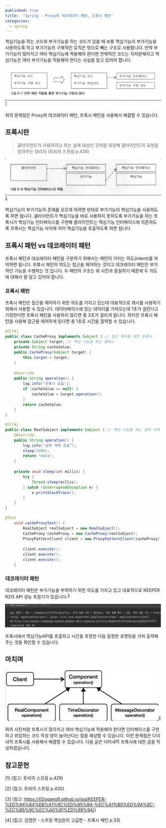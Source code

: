 ```yaml
---
published: true
title:  "Spring - Proxy와 데코레이터 패턴, 프록시 패턴"
categories:
  - spring
---
```


핵심기능을 하는 코드와 부가기능을 하는 코드가 있을 때 보통 핵심기능이 부가기능을 사용하도록 하고 부가기능의 구체적인 로직은 밖으로 빼는 구조로 사용합니다. 만약 부가기능이 많아지고 여러 핵심기능에 적용해야 한다면 전체적인 코드는 지저분해지고 핵심기능은 여러 부가기능을 적용해야 한다는 사실을 알고 있어야 합니다.

![핵심to부가](https://github.com/02ggang9/02ggang9.github.io/blob/master/_posts/images/spring/Proxy/핵심to부가.png?raw=true)<sup>[1](#1)</sup>

위의 문제점은 Proxy와 데코레이터 패턴, 프록시 패턴을 사용해서 해결할 수 있습니다.

## 프록시란
> 클라이언트가 사용하려고 하는 실제 대상인 것처럼 위장해 클라이언트의 요청을 받아주는 대리자 (토비의 스프링 p.435)

![부가to핵심](https://github.com/02ggang9/02ggang9.github.io/blob/master/_posts/images/spring/Proxy/부가to핵심.png?raw=true)<sup>[2](#2)</sup>

핵심기능이 부가기능의 존재를 모르게 하려면 반대로 부가기능이 핵심기능을 사용하도록 하면 됩니다. 클라이언트가 핵심기능을 바로 사용하지 못하도록 부가기능을 하는 프록시가 핵심기능 인터페이스를 구현해 클라이언트는 핵심기능 인터페이스에 의존하도록 프록시는 핵심기능 사이에 끼어 핵심기능을 호출하도록 하면 됩니다.

## 프록시 패턴 vs 데코레이터 패턴
프록시 패턴과 데코레이터 패턴을 구분하기 위해서는 패턴이 가지는 의도(intent)를 파악하면 됩니다. 프록시 패턴의 의도는 접근을 제어하는 것이고 데코레이터 패턴은 부가적인 기능을 수행하는 것 입니다. 두 패턴의 구조는 위 사진과 동일하기 때문에 두 의도에 대해서 잘 알고 있어야 합니다.

### 프록시 패턴
프록시 패턴은 접근을 제어하기 위한 의도를 가지고 있는데 대표적으로 캐시를 사용하기 위해서 사용할 수 있습니다. 데이터베이스에 있는 데이터를 가져오는데 1초가 걸린다고 가정한다면 프록시 패턴을 사용하지 않으면 총 3초가 걸리게 됩니다. 하지만 프록시 패턴을 사용해 접근을 제어하게 된다면 총 1초로 시간을 절약할 수 있습니다.

~~~java
@Slf4j
public class CacheProxy implements Subject { // 접근 제어를 위한 프록시
    private Subject target; // 핵심 기능을 하는 클래스
    private String cacheValue;
    public CacheProxy(Subject target) {
        this.target = target;
    }   

    @Override
    public String operation() {
        log.info("프록시 호출");
        if (cacheValue == null) {
            cacheValue = target.operation();
        }
        return cacheValue;
    }
}
~~~

~~~java
@Slf4j
public class RealSubject implements Subject { // 핵심 기능을 하는 실제 객체
    @Override
    public String operation() {
        log.info("실제 객체 호출");
        sleep(1000);
        return "data";
    }

    private void sleep(int millis) {
        try {
            Thread.sleep(millis);
        } catch (InterruptedException e) {
            e.printStackTrace();
        }
    }
}
~~~

~~~java
@Test
    void cacheProxyTest() {
        RealSubject realSubject = new RealSubject();
        CacheProxy cacheProxy = new CacheProxy(realSubject);
        ProxyPatternClient client = new ProxyPatternClient(cacheProxy);

        client.execute();
        client.execute();
        client.execute();
    }
~~~

### 데코레이터 패턴
데코레이터 패턴은 부가기능을 부여하기 위한 의도를 가지고 있고 대표적으로 KEEPER R2의 API 성능 측정기가 있습니다.<sup>[3](#3)</sup> 

![데코레이터패턴](https://github.com/02ggang9/02ggang9.github.io/blob/master/_posts/images/spring/Proxy/데코레이터패턴.png?raw=true)

프록시에서 핵심기능API를 호출하고 시간을 측정한 다음 일정한 포맷팅을 거쳐 출력해주는 것을 확인할 수 있습니다. 

## 마치며
![패턴단점](https://github.com/02ggang9/02ggang9.github.io/blob/master/_posts/images/spring/Proxy/패턴단점.png?raw=true)<sup>[4](#4)</sup> 

위의 사진처럼 프록시가 많아지고 여러 핵심기능에 적용해야 한다면 인터페이스를 구현하고 위임하는 코드 작성 양이 늘어난다는 점을 예상할 수 있습니다. 이런 문제점은 다이내믹 프록시를 사용해서 해결할 수 있습니다. 다음 글은 다이내믹 프록시에 대한 글을 작성하겠습니다.


## 참고문헌
<a name="1">[1]</a> (참고: 토비의 스프링 p.429)

<a name="2">[2]</a> (참고: 토비의 스프링 p.430)

<a name="3">[3]</a> (참고: https://02ggang9.github.io/jpa/KEEPER-%ED%94%84%EB%A1%9C%ED%95%84-%EC%A1%B0%ED%9A%8C-%EC%B5%9C%EC%A0%81%ED%99%94/)

<a name="4">[4]</a> (참고: 김영한 - 스프링 핵심원리 고급편 - 프록시 패턴 p.33)
